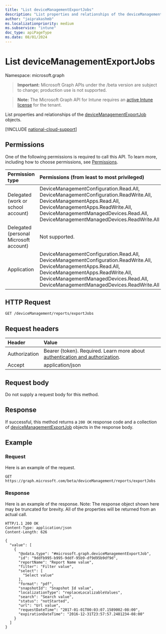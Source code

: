 ```yaml
---
title: "List deviceManagementExportJobs"
description: "List properties and relationships of the deviceManagementExportJob objects."
author: "jaiprakashmb"
ms.localizationpriority: medium
ms.subservice: "intune"
doc_type: apiPageType
ms.date: 08/01/2024
---
```


# List deviceManagementExportJobs

Namespace: microsoft.graph

> **Important:** Microsoft Graph APIs under the /beta version are subject to change; production use is not supported.

> **Note:** The Microsoft Graph API for Intune requires an [active Intune license](https://go.microsoft.com/fwlink/?linkid=839381) for the tenant.

List properties and relationships of the [deviceManagementExportJob](../resources/intune-reporting-devicemanagementexportjob.md) objects.

[!INCLUDE [national-cloud-support](../../includes/all-clouds.md)]

## Permissions
One of the following permissions is required to call this API. To learn more, including how to choose permissions, see [Permissions](/graph/permissions-reference).

|Permission type|Permissions (from least to most privileged)|
|:---|:---|
|Delegated (work or school account)|DeviceManagementConfiguration.Read.All, DeviceManagementConfiguration.ReadWrite.All, DeviceManagementApps.Read.All, DeviceManagementApps.ReadWrite.All, DeviceManagementManagedDevices.Read.All, DeviceManagementManagedDevices.ReadWrite.All|
|Delegated (personal Microsoft account)|Not supported.|
|Application|DeviceManagementConfiguration.Read.All, DeviceManagementConfiguration.ReadWrite.All, DeviceManagementApps.Read.All, DeviceManagementApps.ReadWrite.All, DeviceManagementManagedDevices.Read.All, DeviceManagementManagedDevices.ReadWrite.All|

## HTTP Request
<!-- {
  "blockType": "ignored"
}
-->
``` http
GET /deviceManagement/reports/exportJobs
```

## Request headers
|Header|Value|
|:---|:---|
|Authorization|Bearer {token}. Required. Learn more about [authentication and authorization](/graph/auth/auth-concepts).|
|Accept|application/json|

## Request body
Do not supply a request body for this method.

## Response
If successful, this method returns a `200 OK` response code and a collection of [deviceManagementExportJob](../resources/intune-reporting-devicemanagementexportjob.md) objects in the response body.

## Example

### Request
Here is an example of the request.
``` http
GET https://graph.microsoft.com/beta/deviceManagement/reports/exportJobs
```

### Response
Here is an example of the response. Note: The response object shown here may be truncated for brevity. All of the properties will be returned from an actual call.
``` http
HTTP/1.1 200 OK
Content-Type: application/json
Content-Length: 626

{
  "value": [
    {
      "@odata.type": "#microsoft.graph.deviceManagementExportJob",
      "id": "9ddfb995-b995-9ddf-95b9-df9d95b9df9d",
      "reportName": "Report Name value",
      "filter": "Filter value",
      "select": [
        "Select value"
      ],
      "format": "pdf",
      "snapshotId": "Snapshot Id value",
      "localizationType": "replaceLocalizableValues",
      "search": "Search value",
      "status": "notStarted",
      "url": "Url value",
      "requestDateTime": "2017-01-01T00:03:07.1589002-08:00",
      "expirationDateTime": "2016-12-31T23:57:57.2481234-08:00"
    }
  ]
}
```
